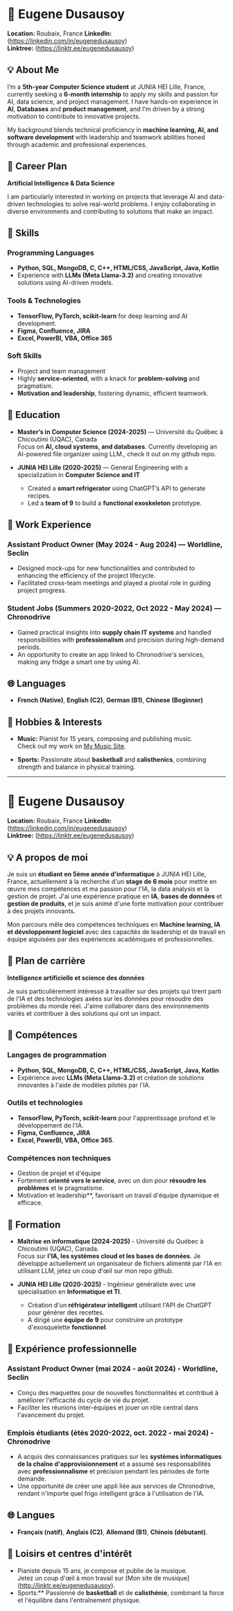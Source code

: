 # 👋 Eugene Dusausoy

**Location:** Roubaix, France
**LinkedIn:** (https://linkedin.com/in/eugenedusausoy)  
**Linktree:** (https://linktr.ee/eugenedusausoy)

## 💡 About Me

I’m a **5th-year Computer Science student** at JUNIA HEI Lille, France, currently seeking a **6-month internship** to apply my skills and passion for AI, data science, and project management. I have hands-on experience in **AI**, **Databases** and **product management**, and I'm driven by a strong motivation to contribute to innovative projects.

My background blends technical proficiency in **machine learning, AI, and software development** with leadership and teamwork abilities honed through academic and professional experiences.

## 🎯 Career Plan

**Artificial Intelligence & Data Science**

I am particularly interested in working on projects that leverage AI and data-driven technologies to solve real-world problems. I enjoy collaborating in diverse environments and contributing to solutions that make an impact.

## 🔧 Skills

### Programming Languages
- **Python, SQL, MongoDB, C, C++, HTML/CSS, JavaScript, Java, Kotlin**
- Experience with **LLMs (Meta Llama-3.2)** and creating innovative solutions using AI-driven models.

### Tools & Technologies
- **TensorFlow, PyTorch, scikit-learn** for deep learning and AI development.
- **Figma, Confluence, JIRA**
- **Excel, PowerBI, VBA, Office 365**

### Soft Skills
- Project and team management
- Highly **service-oriented**, with a knack for **problem-solving** and pragmatism.
- **Motivation and leadership**, fostering dynamic, efficient teamwork.

## 🏫 Education

- **Master’s in Computer Science (2024-2025)** — Université du Québec à Chicoutimi (UQAC), Canada  
  Focus on **AI, cloud systems, and databases**. Currently developing an AI-powered file organizer using LLM., check it out on my github repo.
  
- **JUNIA HEI Lille (2020-2025)** — General Engineering with a specialization in **Computer Science and IT**  
  - Created a **smart refrigerator** using ChatGPT’s API to generate recipes.
  - Led a **team of 9** to build a **functional exoskeleton** prototype.

## 💼 Work Experience

### Assistant Product Owner (May 2024 - Aug 2024) — **Worldline, Seclin**
- Designed mock-ups for new functionalities and contributed to enhancing the efficiency of the project lifecycle.  
- Facilitated cross-team meetings and played a pivotal role in guiding project progress.

### Student Jobs (Summers 2020-2022, Oct 2022 - May 2024) — **Chronodrive**
- Gained practical insights into **supply chain IT systems** and handled responsibilities with **professionalism** and precision during high-demand periods.
- An opportunity to create an app linked to Chronodrive's services, making any fridge a smart one by using AI.

## 🌐 Languages
- **French (Native)**, **English (C2)**, **German (B1)**, **Chinese (Beginner)**

## 🎵 Hobbies & Interests
- **Music:** Pianist for 15 years, composing and publishing music.  
  Check out my work on [My Music Site](http://linktr.ee/eugenedusausoy).

- **Sports:** Passionate about **basketball** and **calisthenics**, combining strength and balance in physical training.

---

# 👋 Eugene Dusausoy

**Location:** Roubaix, France
**LinkedIn:** (https://linkedin.com/in/eugenedusausoy)  
**Linktree:** (https://linktr.ee/eugenedusausoy)

## 💡 A propos de moi

Je suis un **étudiant en 5ème année d'informatique** à JUNIA HEI Lille, France, actuellement à la recherche d'un **stage de 6 mois** pour mettre en œuvre mes compétences et ma passion pour l'IA, la data analysis et la gestion de projet. J'ai une expérience pratique en **IA**, **bases de données** et **gestion de produits**, et je suis animé d'une forte motivation pour contribuer à des projets innovants.

Mon parcours mêle des compétences techniques en **Machine learning, IA et développement logiciel** avec des capacités de leadership et de travail en équipe aiguisées par des expériences académiques et professionnelles.

## 🎯 Plan de carrière

**Intelligence artificielle et science des données**

Je suis particulièrement intéressé à travailler sur des projets qui tirent parti de l'IA et des technologies axées sur les données pour résoudre des problèmes du monde réel. J'aime collaborer dans des environnements variés et contribuer à des solutions qui ont un impact.

## 🔧 Compétences

### Langages de programmation
- **Python, SQL, MongoDB, C, C++, HTML/CSS, JavaScript, Java, Kotlin**
- Expérience avec **LLMs (Meta Llama-3.2)** et création de solutions innovantes à l'aide de modèles pilotés par l'IA.

### Outils et technologies
- **TensorFlow, PyTorch, scikit-learn** pour l'apprentissage profond et le développement de l'IA.
- **Figma, Confluence, JIRA**
- **Excel, PowerBI, VBA, Office 365**.

### Compétences non techniques
- Gestion de projet et d'équipe
- Fortement **orienté vers le service**, avec un don pour **résoudre les problèmes** et le pragmatisme.
- Motivation et leadership**, favorisant un travail d'équipe dynamique et efficace.

## 🏫 Formation

- **Maîtrise en informatique (2024-2025)** - Université du Québec à Chicoutimi (UQAC), Canada.  
  Focus sur **l'IA, les systèmes cloud et les bases de données**. Je développe actuellement un organisateur de fichiers alimenté par l'IA en utilisant LLM, jetez un coup d'œil sur mon repo github.
  
- **JUNIA HEI Lille (2020-2025)** - Ingénieur généraliste avec une spécialisation en **Informatique et TI**.  
  - Création d'un **réfrigérateur intelligent** utilisant l'API de ChatGPT pour générer des recettes.
  - A dirigé une **équipe de 9** pour construire un prototype d'exosquelette **fonctionnel**.

## 💼 Expérience professionnelle

### Assistant Product Owner (mai 2024 - août 2024) - **Worldline, Seclin**
- Conçu des maquettes pour de nouvelles fonctionnalités et contribué à améliorer l'efficacité du cycle de vie du projet.  
- Faciliter les réunions inter-équipes et jouer un rôle central dans l'avancement du projet.

### Emplois étudiants (étés 2020-2022, oct. 2022 - mai 2024) - **Chronodrive**
- A acquis des connaissances pratiques sur les **systèmes informatiques de la chaîne d'approvisionnement** et a assumé ses responsabilités avec **professionnalisme** et précision pendant les périodes de forte demande.
- Une opportunité de créer une appli liée aux services de Chronodrive, rendant n'importe quel frigo intelligent grâce à l'utilisation de l'IA.

## 🌐 Langues
- **Français (natif)**, **Anglais (C2)**, **Allemand (B1)**, **Chinois (débutant)**.

## 🎵 Loisirs et centres d'intérêt
- Pianiste depuis 15 ans, je compose et publie de la musique.  
  Jetez un coup d'œil à mon travail sur [Mon site de musique] (http://linktr.ee/eugenedusausoy).
- Sports:** Passionné de **basketball** et de **calisthénie**, combinant la force et l'équilibre dans l'entraînement physique.
